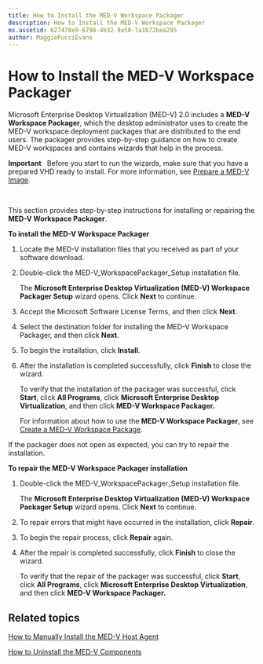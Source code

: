 ```yaml
---
title: How to Install the MED-V Workspace Packager
description: How to Install the MED-V Workspace Packager
ms.assetid: 627478e9-6798-4b32-9a50-7a1b72bea295
author: MaggiePucciEvans
---
```


# How to Install the MED-V Workspace Packager


Microsoft Enterprise Desktop Virtualization (MED-V) 2.0 includes a **MED-V Workspace Packager**, which the desktop administrator uses to create the MED-V workspace deployment packages that are distributed to the end users. The packager provides step-by-step guidance on how to create MED-V workspaces and contains wizards that help in the process.

**Important**  
Before you start to run the wizards, make sure that you have a prepared VHD ready to install. For more information, see [Prepare a MED-V Image](prepare-a-med-v-image.md).

 

This section provides step-by-step instructions for installing or repairing the **MED-V Workspace Packager**.

**To install the MED-V Workspace Packager**

1.  Locate the MED-V installation files that you received as part of your software download.

2.  Double-click the MED-V\_WorkspacePackager\_Setup installation file.

    The **Microsoft Enterprise Desktop Virtualization (MED-V) Workspace Packager Setup** wizard opens. Click **Next** to continue.

3.  Accept the Microsoft Software License Terms, and then click **Next**.

4.  Select the destination folder for installing the MED-V Workspace Packager, and then click **Next**.

5.  To begin the installation, click **Install**.

6.  After the installation is completed successfully, click **Finish** to close the wizard.

    To verify that the installation of the packager was successful, click **Start**, click **All Programs**, click **Microsoft Enterprise Desktop Virtualization**, and then click **MED-V Workspace Packager.**

    For information about how to use the **MED-V Workspace Packager**, see [Create a MED-V Workspace Package](create-a-med-v-workspace-package.md).

If the packager does not open as expected, you can try to repair the installation.

**To repair the MED-V Workspace Packager installation**

1.  Double-click the MED-V\_WorkspacePackager\_Setup installation file.

    The **Microsoft Enterprise Desktop Virtualization (MED-V) Workspace Packager Setup** wizard opens. Click **Next** to continue.

2.  To repair errors that might have occurred in the installation, click **Repair**.

3.  To begin the repair process, click **Repair** again.

4.  After the repair is completed successfully, click **Finish** to close the wizard.

    To verify that the repair of the packager was successful, click **Start**, click **All Programs**, click **Microsoft Enterprise Desktop Virtualization**, and then click **MED-V Workspace Packager.**

## Related topics


[How to Manually Install the MED-V Host Agent](how-to-manually-install-the-med-v-host-agent.md)

[How to Uninstall the MED-V Components](how-to-uninstall-the-med-v-components.md)

 

 





